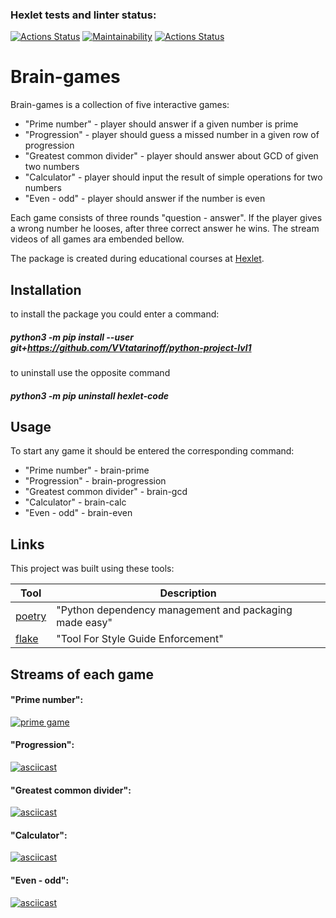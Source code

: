 ### Hexlet tests and linter status:
[![Actions Status](https://github.com/VVtatarinoff/python-project-lvl1/workflows/hexlet-check/badge.svg)](https://github.com/VVtatarinoff/python-project-lvl1/actions)
[![Maintainability](https://api.codeclimate.com/v1/badges/7df09180e18f71b7f733/maintainability)](https://codeclimate.com/github/VVtatarinoff/python-project-lvl1/maintainability)
[![Actions Status](https://github.com/VVtatarinoff/python-project-lvl1/workflows/Linter-check/badge.svg)](https://github.com/VVtatarinoff/python-project-lvl1/actions)

# Brain-games
Brain-games is a collection of five interactive games:
  - "Prime number" - player should answer if a given number is prime
  - "Progression" - player should guess a missed number in a given row of progression
  - "Greatest common divider" - player should answer about GCD of given two numbers
  - "Calculator" - player should input the result of simple operations for two numbers
  - "Even - odd" - player should answer if the number is even

Each game consists of three rounds "question - answer". If the player gives a wrong number he looses, after three correct answer he wins. The stream videos of all games ara embended bellow.

The package is created during educational courses at [Hexlet](https://ru.hexlet.io).

## Installation
to install the package you could enter a command:

##### python3 -m pip install --user git+https://github.com/VVtatarinoff/python-project-lvl1

to uninstall use the opposite command

##### python3 -m pip uninstall hexlet-code

## Usage
To start any game it should be entered the corresponding command:
  - "Prime number" - brain-prime
  - "Progression" - brain-progression
  - "Greatest common divider" - brain-gcd
  - "Calculator" - brain-calc
  - "Even - odd" - brain-even

## Links

This project was built using these tools:

| Tool                                                                        | Description                                             |
|-----------------------------------------------------------------------------|---------------------------------------------------------|
| [poetry](https://poetry.eustace.io/)                                        | "Python dependency management and packaging made easy"  |
| [flake](https://flake8.pycqa.org/en/latest/)                                | "Tool For Style Guide Enforcement"                      |


## Streams of each game
#### "Prime number":
[![prime game](https://asciinema.org/a/w7ZrfeO798Wb3xb6P1wnzU3f5.svg)](https://asciinema.org/a/w7ZrfeO798Wb3xb6P1wnzU3f5)


#### "Progression":
[![asciicast](https://asciinema.org/a/BNlzmLxnTkpWVVOnfxHYZTY9s.svg)](https://asciinema.org/a/BNlzmLxnTkpWVVOnfxHYZTY9s)


#### "Greatest common divider":
[![asciicast](https://asciinema.org/a/Ase3ys60fxIuP0Eg0mjvwuZoy.svg)](https://asciinema.org/a/Ase3ys60fxIuP0Eg0mjvwuZoy)


#### "Calculator":
[![asciicast](https://asciinema.org/a/9pU1Xoyzoi54eLabGoTjDQNCp.svg)](https://asciinema.org/a/9pU1Xoyzoi54eLabGoTjDQNCp)


#### "Even - odd":
[![asciicast](https://asciinema.org/a/VYfQN3ISPFRbMkRDKCIMtf8Qf.svg)](https://asciinema.org/a/VYfQN3ISPFRbMkRDKCIMtf8Qf)
